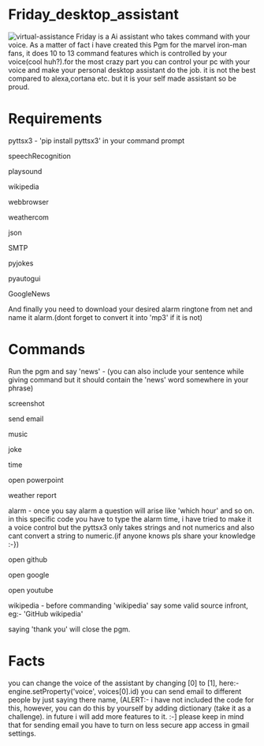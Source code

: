 # Friday_desktop_assistant
![virtual-assistance](https://user-images.githubusercontent.com/73348960/104115741-ec69fc00-532b-11eb-9dfd-193b68521e0b.png)
Friday is a Ai assistant who takes command with your voice. As a matter of fact i have created this Pgm for the marvel iron-man fans, it does 10 to 13 command features which is controlled by your voice(cool huh?).for the most crazy part you can control your pc with your voice and make your personal desktop assistant do the job. it is not the best compared to alexa,cortana etc. but it is your self made assistant so be proud. 

# Requirements
pyttsx3 - 'pip install pyttsx3' in your command prompt

speechRecognition

playsound

wikipedia

webbrowser

weathercom

json

SMTP

pyjokes

pyautogui

GoogleNews

And finally you need to download your desired alarm ringtone from net and name it alarm.(dont forget to convert it into 'mp3' if it is not)

# Commands
Run the pgm and say 'news' - (you can also include your sentence while giving command but it should contain the 'news' word somewhere in your phrase)

screenshot

send email

music

joke

time

open powerpoint

weather report

alarm - once you say alarm a question will arise like 'which hour' and so on. in this specific code you have to type the alarm time, i have tried to make it a voice control but the pyttsx3 only takes strings and not numerics and also cant convert a string to numeric.(if anyone knows pls share your knowledge :-})

open github

open google

open youtube

wikipedia - before commanding 'wikipedia' say some valid source infront, eg:- 'GitHub wikipedia'

saying 'thank you' will close the pgm.

# Facts
you can change the voice of the assistant by changing [0] to [1], here:- engine.setProperty('voice', voices[0].id)
you can send email to different people by just saying there name, (ALERT:- i have not included the code for this, however, you can do this by yourself by adding dictionary (take it as a challenge).
in future i will add more features to it. :-]
please keep in mind that for sending email you have to turn on less secure app access in gmail settings.
